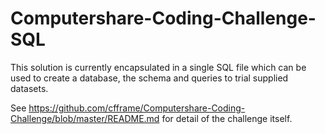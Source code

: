 # Computershare-Coding-Challenge-SQL

This solution is currently encapsulated in a single SQL file which can be used to create a database, the schema and queries to trial supplied datasets.

See https://github.com/cfframe/Computershare-Coding-Challenge/blob/master/README.md for detail of the challenge itself.


